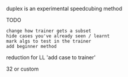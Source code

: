 duplex is an experimental speedcubing method

TODO

    change how trainer gets a subset
    hide cases you've already seen / learnt
    mark algs to test in the trainer
    add beginner method

reduction for LL
'add case to trainer'

32 or custom
